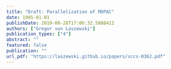 ```yaml
---
title: "Draft: Parallelization of MOPAC"
date: 1995-01-01
publishDate: 2019-08-28T17:06:32.588841Z
authors: ["Gregor von Laszewski"]
publication_types: ["4"]
abstract: ""
featured: false
publication: ""
url_pdf: "https://laszewski.github.io/papers/sccs-0362.pdf"
---
```


